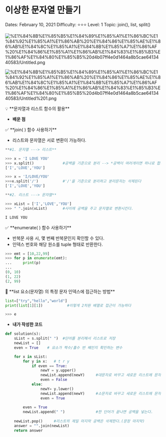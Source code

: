 # 이상한 문자열 만들기

Dates: February 10, 2021
Difficulty: ⭐️⭐️⭐️
Level: 1
Topic: join(), list, split()

![%E1%84%8B%E1%85%B5%E1%84%89%E1%85%A1%E1%86%BC%E1%84%92%E1%85%A1%E1%86%AB%20%E1%84%86%E1%85%AE%E1%86%AB%E1%84%8C%E1%85%A1%E1%84%8B%E1%85%A7%E1%86%AF%20%E1%84%86%E1%85%A1%E1%86%AB%E1%84%83%E1%85%B3%E1%86%AF%E1%84%80%E1%85%B5%20d4b07ff4e0d1464a8b5cae6413440583/Untitled.png](%E1%84%8B%E1%85%B5%E1%84%89%E1%85%A1%E1%86%BC%E1%84%92%E1%85%A1%E1%86%AB%20%E1%84%86%E1%85%AE%E1%86%AB%E1%84%8C%E1%85%A1%E1%84%8B%E1%85%A7%E1%86%AF%20%E1%84%86%E1%85%A1%E1%86%AB%E1%84%83%E1%85%B3%E1%86%AF%E1%84%80%E1%85%B5%20d4b07ff4e0d1464a8b5cae6413440583/Untitled.png)

![%E1%84%8B%E1%85%B5%E1%84%89%E1%85%A1%E1%86%BC%E1%84%92%E1%85%A1%E1%86%AB%20%E1%84%86%E1%85%AE%E1%86%AB%E1%84%8C%E1%85%A1%E1%84%8B%E1%85%A7%E1%86%AF%20%E1%84%86%E1%85%A1%E1%86%AB%E1%84%83%E1%85%B3%E1%86%AF%E1%84%80%E1%85%B5%20d4b07ff4e0d1464a8b5cae6413440583/Untitled%201.png](%E1%84%8B%E1%85%B5%E1%84%89%E1%85%A1%E1%86%BC%E1%84%92%E1%85%A1%E1%86%AB%20%E1%84%86%E1%85%AE%E1%86%AB%E1%84%8C%E1%85%A1%E1%84%8B%E1%85%A7%E1%86%AF%20%E1%84%86%E1%85%A1%E1%86%AB%E1%84%83%E1%85%B3%E1%86%AF%E1%84%80%E1%85%B5%20d4b07ff4e0d1464a8b5cae6413440583/Untitled%201.png)

<aside>
💡 **문자열과 리스트 함수의 활용**

</aside>

- **배운 점**

<aside>
✅ **join( ) 함수 사용하기**

</aside>

- 리스트와 문자열은 서로 변환이 가능하다.

```python
**#1. 문자열 ---> 리스트**

>>> x = 'I LOVE YOU' 
>>> x.split()             #공백을 기준으로 분리 --> *공백이 여러개이면 하나로 합쳐진다.*
['I','LOVE','YOU']

>>> x = 'I/LOVE/YOU'
>>>x.split('/')           #'/'을 기준으로 분리하고 분리문자는 삭제된다
['I','LOVE','YOU']

**#2. 리스트 ---> 문자열**

>>> xList = ['I','LOVE','YOU']
>>> " ".join(xList)       #사이에 공백을 주고 문자열로 변환시킨다.

I LOVE YOU
```

<aside>
✅ **enumerate( ) 함수 사용하기**

</aside>

- 반복문 사용 시,  몇 번째 반복문인지 확인할 수 있다.
- 인덱스 번호와 해당 원소를 tuple 형태로 반환한다.

```python
>>> emt = [10,22,99]
>>> for p in enumerate(emt):
...     print(p)
... 
(0, 10)
(1, 22)
(2, 99)
```

<aside>
📌 **list 요소(문자열) 의 특정 문자 인덱스에 접근하는 방법**

</aside>

```python
list=["try","hello","world"]
print(list[1][1])           #이렇게 2차원 배열로 접근이 가능하다

>>> e
```

- **내가 작성한 코드**

```python
def solution(s):
    sList = s.split(" ")  #단어를 분리해서 리스트로 저장
    newList = []  
    even = True    # 요소가 짝수/홀수 번 째인지 확인하는 변수

    for x in sList:
        for y in x:   # t r y
            if even == True:
                newY = y.upper()
                newList.append(newY)     #대문자로 바꾸고 새로운 리스트에 문자 저장
                even = False
            else:
                newY= y.lower()
                newList.append(newY)     #소문자로 바꾸고 새로운 리스트에 문자 저장
                even = True
        
        even = True
        newList.append(" ")              #한 단어가 끝나면 공백을 넣는다.
    
    newList.pop()     #리스트의 제일 마지막 공백은 삭제한다.(문장 마지막)
    answer = "".join(newList) 
    return answer
```